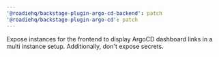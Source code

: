 ```yaml
---
'@roadiehq/backstage-plugin-argo-cd-backend': patch
'@roadiehq/backstage-plugin-argo-cd': patch
---
```


Expose instances for the frontend to display ArgoCD dashboard links in a multi instance setup.
Additionally, don't expose secrets.
